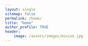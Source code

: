 ```yaml
---
layout: single
sitemap: false
permalink: /home/
title: "Home"
author_profile: TRUE
header: 
    image: /assets/images/minion.jpg
---
```






